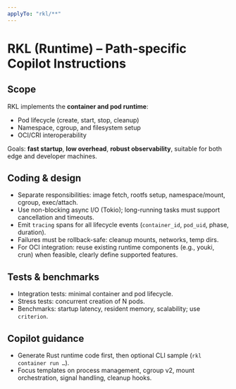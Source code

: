 ```yaml
---
applyTo: "rkl/**"
---
```


# RKL (Runtime) – Path-specific Copilot Instructions

## Scope
RKL implements the **container and pod runtime**:
- Pod lifecycle (create, start, stop, cleanup)
- Namespace, cgroup, and filesystem setup
- OCI/CRI interoperability

Goals: **fast startup**, **low overhead**, **robust observability**, suitable for both edge and developer machines.

## Coding & design
- Separate responsibilities: image fetch, rootfs setup, namespace/mount, cgroup, exec/attach.  
- Use non-blocking async I/O (Tokio); long-running tasks must support cancellation and timeouts.  
- Emit `tracing` spans for all lifecycle events (`container_id`, `pod_uid`, phase, duration).  
- Failures must be rollback-safe: cleanup mounts, networks, temp dirs.  
- For OCI integration: reuse existing runtime components (e.g., youki, crun) when feasible, clearly define supported features.

## Tests & benchmarks
- Integration tests: minimal container and pod lifecycle.  
- Stress tests: concurrent creation of N pods.  
- Benchmarks: startup latency, resident memory, scalability; use `criterion`.

## Copilot guidance
- Generate Rust runtime code first, then optional CLI sample (`rkl container run …`).  
- Focus templates on process management, cgroup v2, mount orchestration, signal handling, cleanup hooks.
